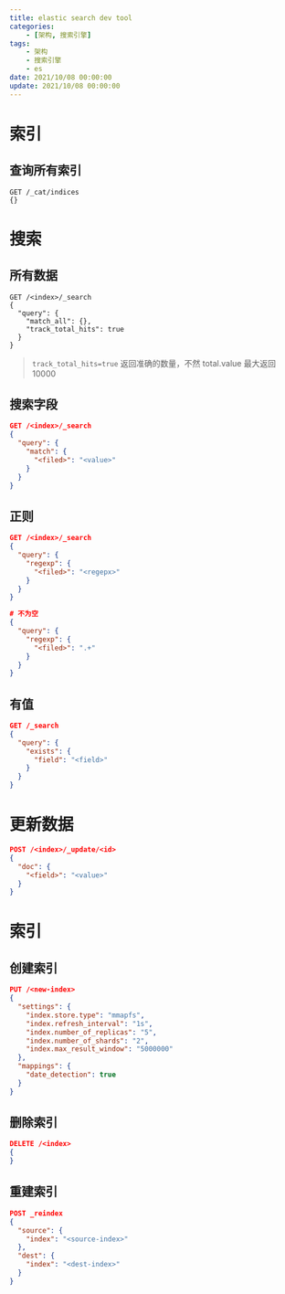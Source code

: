 ```yaml
---
title: elastic search dev tool
categories: 
	- [架构, 搜索引擎]
tags:
	- 架构
	- 搜索引擎
	- es
date: 2021/10/08 00:00:00
update: 2021/10/08 00:00:00
---
```


# 索引

## 查询所有索引 

```shell
GET /_cat/indices
{}
```

# 搜索

## 所有数据

```shell
GET /<index>/_search
{
  "query": {
    "match_all": {},
    "track_total_hits": true
  }
}
```

> `track_total_hits=true` 返回准确的数量，不然 total.value 最大返回 10000 

## 搜索字段

```json
GET /<index>/_search
{
  "query": {
    "match": {
      "<filed>": "<value>"
    }
  }
}
```

## 正则

```json
GET /<index>/_search
{
  "query": {
    "regexp": {
      "<filed>": "<regepx>"
    }
  }
}

# 不为空
{
  "query": {
    "regexp": {
      "<filed>": ".+"
    }
  }
}
```

## 有值

```json
GET /_search
{
  "query": {
    "exists": {
      "field": "<field>"
    }
  }
}
```

# 更新数据

```json
POST /<index>/_update/<id>
{
  "doc": {
    "<field>": "<value>"
  }
}
```

# 索引

## 创建索引

```json
PUT /<new-index>
{
  "settings": {
    "index.store.type": "mmapfs",
    "index.refresh_interval": "1s",
    "index.number_of_replicas": "5",
    "index.number_of_shards": "2",
    "index.max_result_window": "5000000"
  },
  "mappings": {
    "date_detection": true
  }
}
```

## 删除索引

```json
DELETE /<index>
{
}
```

## 重建索引

```json
POST _reindex
{
  "source": {
    "index": "<source-index>"
  },
  "dest": {
    "index": "<dest-index>"
  }
}
```

